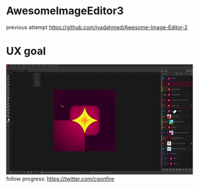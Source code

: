 # AwesomeImageEditor3
previous attempt
https://github.com/iyadahmed/Awesome-Image-Editor-2
# UX goal
![screen](https://raw.githubusercontent.com/iyadahmed/AwesomeImageEditor3/main/AIE.png)
follow progress:
https://twitter.com/cgonfire
